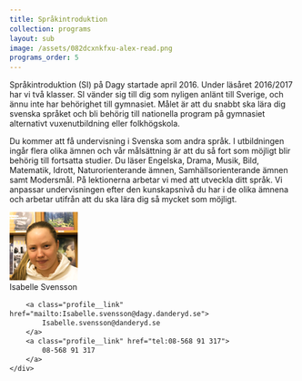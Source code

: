 ```yaml
---
title: Språkintroduktion
collection: programs
layout: sub
image: /assets/082dcxnkfxu-alex-read.png
programs_order: 5
---
```


Språkintroduktion (SI) på Dagy startade april 2016. Under
läsåret 2016/2017 har vi två klasser. SI vänder sig till dig
som nyligen anlänt till Sverige, och ännu
inte har behörighet till gymnasiet. Målet är att du snabbt
ska lära dig svenska språket och bli behörig till nationella
program på gymnasiet alternativt vuxenutbildning eller
folkhögskola.

Du kommer att få undervisning i Svenska som andra språk.
I utbildningen ingår flera olika ämnen och vår målsättning
är att du så fort som möjligt blir behörig till fortsatta studier.
Du läser Engelska, Drama, Musik, Bild, Matematik,
Idrott, Naturorienterande ämnen, Samhällsorienterande
ämnen samt Modersmål. På lektionerna arbetar vi med att
utveckla ditt språk. Vi anpassar undervisningen efter den
kunskapsnivå du har i de olika ämnena och arbetar utifrån
att du ska lära dig så mycket som möjligt.

<div class="profile">
	<img class="profile__image" src="/assets/isabelle.png" alt="Isabelle Svensson">
	<div class="profile__info">
		<div class="profile__title">Isabelle Svensson</div>
		<div></div>

		<a class="profile__link" href="mailto:Isabelle.svensson@dagy.danderyd.se">
			Isabelle.svensson@danderyd.se
		</a>
		<a class="profile__link" href="tel:08-568 91 317">
			08-568 91 317
		</a>
	</div>
</div>
